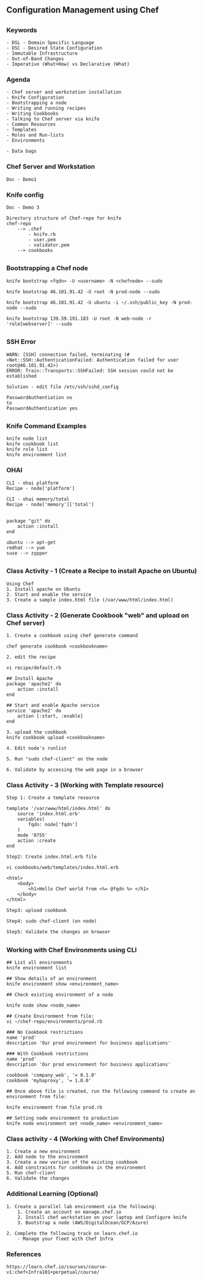 ## #################################
## Configuration Management using Chef
## #################################

### Keywords
    - DSL - Domain Specific Language
    - DSC - Desired State Configuration
    - Immutable Infrastructure
    - Out-of-Band Changes
    - Imperative (What+How) vs Declarative (What)

### Agenda
    - Chef server and workstation installation
    - Knife Configuration
    - Bootstrapping a node
    - Writing and running recipes
    - Writing Cookbooks
    - Talking to Chef server via knife
    - Common Resources
    - Templates
    - Roles and Run-lists   
    - Environments

    - Data bags

### Chef Server and Workstation
    Doc - Demo1

### Knife config
    Doc - Demo 3

    Directory structure of Chef-repo for knife
    chef-repo
        --> .chef
            - knife.rb
            - user.pem
            - validator.pem
        --> cookbooks

## ##################################
### Bootstrapping a Chef node

    knife bootstrap <fqdn> -U <username> -N <chefnode> --sudo

    knife bootstrap 46.101.91.42 -U root -N prod-node --sudo

    knife bootstrap 46.101.91.42 -U ubuntu -i ~/.ssh/public_key -N prod-node --sudo

    knife bootstrap 139.59.191.183 -U root -N web-node -r 'role[webserver]' --sudo
## ##################################
### SSH Error
    WARN: [SSH] connection failed, terminating (#<Net::SSH::AuthenticationFailed: Authentication failed for user root@46.101.91.42>)
    ERROR: Train::Transports::SSHFailed: SSH session could not be established

    Solution - edit file /etc/ssh/sshd_config

    PasswordAuthentiation no
    to
    PasswordAuthentication yes

## ##################################
### Knife Command Examples

    knife node list
    knife cookbook list
    knife role list
    knife environment list

### OHAI

    CLI - ohai platform
    Recipe - node['platform']

    CLI - ohai memory/total
    Recipe - node['memory']['total']

## ##################################

    package "git" do
        action :install
    end

    ubuntu --> apt-get
    redhat --> yum
    suse --> zypper

## ##################################


### Class Activity - 1 (Create a Recipe to install Apache on Ubuntu)
    Using Chef
    1. Install apache on Ubuntu
    2. Start and enable the service
    3. Create a sample index.html file (/var/www/html/index.html)

### Class Activity - 2 (Generate Cookbook "web" and upload on Chef server)

    1. Create a cookbook using chef generate command

    chef generate cookbook <cookbookname>

    2. edit the recipe

    vi recipe/default.rb

    ## Install Apache
    package 'apache2' do
        action :install
    end

    ## Start and enable Apache service
    service 'apache2' do
        action [:start, :enable]
    end

    3. upload the cookbook
    knife cookbook upload <cookbookname>

    4. Edit node's runlist

    5. Run "sudo chef-client" on the node

    6. Validate by accessing the web page in a browser

### Class Activity - 3 (Working with Template resource)

    Step 1: Create a template resource

    template '/var/www/html/index.html' do
        source 'index.html.erb'
        variables(
            fqdn: node['fqdn']
        )
        mode '0755'
        action :create
    end

    Step2: Create index.html.erb file

    vi cookbooks/web/templates/index.html.erb

    <html>
        <body>
            <h1>Hello Chef world from <%= @fqdn %> </h1>
        </body>
    </html>

    Step3: upload cookbook

    Step4: sudo chef-client (on node)

    Step5: Validate the changes on browser


## ##################################

### Working with Chef Environments using CLI

    ## List all environments
    knife environment list

    ## Show details of an environment
    knife environment show <environment_name>

    ## Check existing environment of a node

    knife node show <node_name>

    ## Create Environment from file:
    vi ~/chef-repo/environments/prod.rb

    ### No Cookbook restrictions
    name 'prod'
    description 'Our prod environment for business applications'

    ### With Cookbook restrictions
    name 'prod'
    description 'Our prod environment for business applications'

    cookbook 'company_web', '= 0.1.0'
    cookbook 'myhaproxy', '= 1.0.0'
        
    ## Once above file is created, run the following command to create an environment from file:

    knife environment from file prod.rb

    ## Setting node environment to production
    knife node environment set <node_name> <environment_name>

### Class activity - 4 (Working with Chef Environments)

    1. Create a new environment
    2. Add node to the environment
    3. Create a new version of the existing cookbook
    4. Add constraints for cookbooks in the environemnt
    5. Run chef-client
    6. Validate the changes


### Additional Learning (Optional)

    1. Create a parallel lab environment via the following:
        1. Create an account on manage.chef.io
        2. Install chef workstation on your laptop and Configure knife
        3. Bootstrap a node (AWS/DigitalOcean/GCP/Azure)
    
    2. Complete the following track on learn.chef.io
        - Manage your fleet with Chef Infra



### References

    https://learn.chef.io/courses/course-v1:chef+Infra101+perpetual/course/
